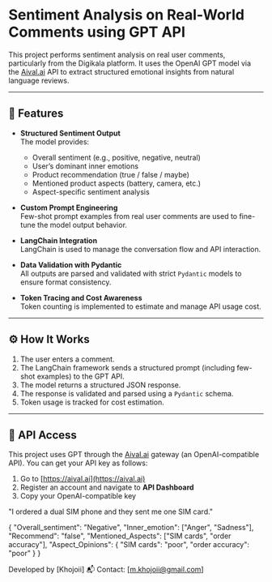 # Sentiment Analysis on Real-World Comments using GPT API

This project performs sentiment analysis on real user comments, particularly from the Digikala platform. It uses the OpenAI GPT model via the [Aival.ai](https://aival.ai) API to extract structured emotional insights from natural language reviews.

---

## 🚀 Features

- **Structured Sentiment Output**  
  The model provides:
  - Overall sentiment (e.g., positive, negative, neutral)
  - User’s dominant inner emotions
  - Product recommendation (true / false / maybe)
  - Mentioned product aspects (battery, camera, etc.)
  - Aspect-specific sentiment analysis

- **Custom Prompt Engineering**  
  Few-shot prompt examples from real user comments are used to fine-tune the model output behavior.

- **LangChain Integration**  
  LangChain is used to manage the conversation flow and API interaction.

- **Data Validation with Pydantic**  
  All outputs are parsed and validated with strict `Pydantic` models to ensure format consistency.

- **Token Tracing and Cost Awareness**  
  Token counting is implemented to estimate and manage API usage cost.

---

## ⚙️ How It Works

1. The user enters a comment.
2. The LangChain framework sends a structured prompt (including few-shot examples) to the GPT API.
3. The model returns a structured JSON response.
4. The response is validated and parsed using a `Pydantic` schema.
5. Token usage is tracked for cost estimation.

---

## 🔐 API Access

This project uses GPT through the [Aival.ai](https://aival.ai) gateway (an OpenAI-compatible API). You can get your API key as follows:

1. Go to [https://aival.ai](https://aival.ai)
2. Register an account and navigate to **API Dashboard**
3. Copy your OpenAI-compatible key


"I ordered a dual SIM phone and they sent me one SIM card."

{
  "Overall_sentiment": "Negative",
  "Inner_emotion": ["Anger", "Sadness"],
  "Recommend": "false",
  "Mentioned_Aspects": ["SIM cards", "order accuracy"],
  "Aspect_Opinions": {
    "SIM cards": "poor",
    "order accuracy": "poor"
  }
}



Developed by [Khojoii]
📬 Contact: [m.khojoii@gmail.com]
